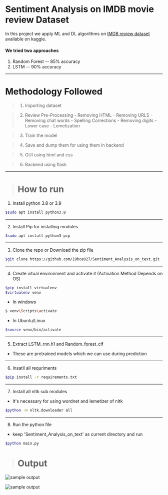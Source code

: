 # Sentiment Analysis on IMDB movie review Dataset

In this project we apply ML and DL algorithms on [IMDB review dataset](https://www.kaggle.com/datasets/lakshmi25npathi/imdb-dataset-of-50k-movie-reviews) available on kaggle.

#### We tried two approaches
1) Random Forest -- 85% accuracy
2) LSTM -- 90% accuracy

<hr>

# Methodology Followed
> 1) Importing dataset

> 2) Review Pre-Processing
    - Removing HTML
    - Removing URLS
    - Removing chat words
    - Spelling Corrections
    - Removing digits
    - Lower case
    - Lemetization

> 3) Train the model

> 4) Save and dump them for using them in backend

> 5) GUI using html and css

> 6) Backend using flask

<hr>

> # How to  run

1) Install python 3.8 or 3.9

```bash 
$sudo apt install python3.8
```
<hr>

2) Install Pip for installing modules

```bash 
$sudo apt install python3-pip
```

<hr>

3) Clone the repo or Download the zip file 

```bash 
$git clone https://github.com/19bce027/Sentiment_Analysis_on_text.git
```

<hr>


4) Create vitual environment and activate it (Activation Method Depends on OS)

```bash 
$pip install virtualenv
$virtualenv venv
```

- In windows

```bash
$ venv\Scripts\activate
```

- In Ubuntu/Linux

```bash
$source venv/bin/activate
```

<hr>

5) Extract LSTM_rnn.h1 and Random_forest_clf
- These are pretrained models which we can use during prediction

<hr>

6) Insatll all requriments

```bash 
$pip install -r requirements.txt
```

<hr>

7) Install all nltk sub modules
- It's necessary for using wordnet and lemetizer of nltk

```bash 
$python -m nltk.downloader all
```

<hr>

8) Run the python file
- keep 'Sentiment_Analysis_on_text' as current directory and run

```bash 
$python main.py
```

> # Output

![sample output](blob/main/static/first.jpg)

![sample output](blob/main/static/second.jpg)
